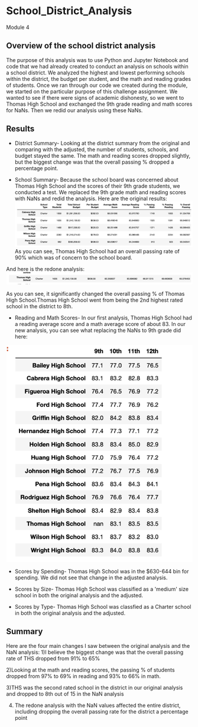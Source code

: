 # School_District_Analysis
Module 4
## Overview of the school district analysis

The purpose of this analysis was to use Python and Jupyter Notebook and code that we had already created to conduct an analysis on schools within a school district. We analyzed the highest and lowest performing schools within the district, the budget per student, and the math and reading grades of students. Once we ran through our code we created during the module, we started on the particular purpose of this challenge assignment. We wanted to see if there were signs of academic dishonesty, so we went to Thomas High School and exchanged the 9th grade reading and math scores for NaNs. Then we redid our analysis using these NaNs. 

## Results
* District Summary- Looking at the district summary from the original and comparing with the adjusted, the number of students, schools, and budget stayed the same. The math and reading scores dropped slightly, but the biggest change was that the overall passing % dropped a percentage point. 

* School Summary- Because the school board was concerned about Thomas High School and the scores of their 9th grade students, we conducted a test. We replaced the 9th grade math and reading scores with NaNs and redid the analysis. 
Here are the original results:
![image](https://github.com/aisligrace/School_District_Analysis/blob/main/original%20analysis.png)
As you can see, Thomas High School had an overall passing rate of 90% which was of concern to the school board. 

And here is the redone analysis:
![image](https://github.com/aisligrace/School_District_Analysis/blob/main/adjusted%20analysis.png)

As you can see, it significantly changed the overall passing % of Thomas High School.Thomas High School went from being the 2nd highest rated school in the district to 8th. 

* Reading and Math Scores- In our first analysis, Thomas High School had a reading average score and a math average score of about 83. In our new analysis, you can see what replacing the NaNs to 9th grade did here:

![image](https://github.com/aisligrace/School_District_Analysis/blob/main/9th%20grade%20NaNs.png)

* Scores by Spending- Thomas High School was in the $630-644 bin for spending. We did not see that change in the adjusted analysis. 

* Scores by Size- Thomas High School was classified as a 'medium' size school in both the original analysis and the adjusted. 

* Scores by Type- Thomas High School was classfied as a Charter school in both the original analysis and the adjusted.

## Summary
Here are the four main changes I saw between the original analysis and the NaN analysis:
1)I believe the biggest change was that the overall passing rate of THS dropped from 91% to 65%

2)Looking at the math and reading scores, the passing % of students dropped from 97% to 69% in reading and 93% to 66% in math. 

3)THS was the second rated school in the district in our original analysis and dropped to 8th out of 15 in the NaN analysis

4) The redone analysis with the NaN values affected the entire district, including dropping the overall passing rate for the district a percentage point

